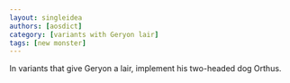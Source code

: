 ```yaml
---
layout: singleidea
authors: [aosdict]
category: [variants with Geryon lair]
tags: [new monster]
---
```

In variants that give Geryon a lair, implement his two-headed dog Orthus.
